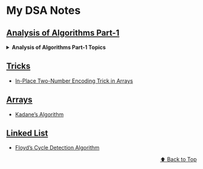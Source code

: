 <div id="top"></div>

# My DSA Notes

## [Analysis of Algorithms Part-1](./Analysis%20of%20Algorithms%20Part-1.md)

  <details>

  <summary><b>Analysis of Algorithms Part-1 Topics</b></summary>

  -   [The Role of Algorithm](./Analysis%20of%20Algorithms%20Part-1.md#the-role-of-algorithm)
  -   [Asymptotic Complexity](./Analysis%20of%20Algorithms%20Part-1.md#asymptotic-complexity)
  -   [Asymptotic NOtation & Growth of Functions](./Analysis%20of%20Algorithms%20Part-1.md#asymptotic-notation-growth-of-functions)
  -   [Comparing of two functions](./Analysis%20of%20Algorithms%20Part-1.md#comparing-of-two-functions)
  -   [Order of Growth](./Analysis%20of%20Algorithms%20Part-1.md#order-of-growth)

  </details>

## [Tricks](./Tricks.md)
  - [In-Place Two-Number Encoding Trick in Arrays](./Tricks.md#in-place-two-number-encoding-trick-in-arrays)

## [Arrays](./Arrays.md)
  - [Kadane’s Algorithm](./Arrays.md#kadanes-algorithm)

## [Linked List](./Linked%20List.md)
  - [Floyd’s Cycle Detection Algorithm](./Linked%20List.md#floyd's-cycle-detection-algorithm)

<p align="right"><a href="#top">⬆️ Back to Top</a></p>
